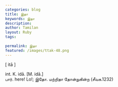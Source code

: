 ```yaml
---
categories: blog
title: இதா
keywords: இதா
description: 
author: Tamilan
layout: Ruby
tags: 
 
permalink: இதா
featured: /images/ttak-48.png
---
```

  
[ itā ]  
  
int. K. idā. [M. idā.]  
பார். here! Lo!; இதோ. மற்றிதா தோன்றுகின்ற (சீவக.1232)